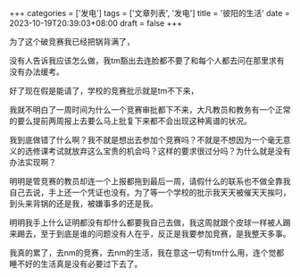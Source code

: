 +++
categories = ['发电']
tags = ['文章列表', '发电']
title = '彼阳的生活'
date = 2023-10-19T20:39:03+08:00
draft = false
+++

为了这个破竞赛我已经把锅背满了，

没有人告诉我应该怎么做，我tm豁出去连脸都不要了和每个人都去问在那里求有没有办法缓考。

好了现在假是能请了，学校的竞赛批示就是tm不下来，

我就不明白了一周时间为什么一个竞赛审批都下不来，大凡教员和教务有一个正常的要么提前两周报上去要么马上批复下来都不会出现这种离谱的状况。

我到底做错了什么啊？我不就是想出去参加个竞赛吗？不就是不想因为一个毫无意义的选修课考试就放弃这么宝贵的机会吗？这样的要求很过分吗？为什么就是没有办法实现啊？

明明是管竞赛的教员却连一个上报都拖到最后一周，请假什么的联系也不做全靠我自己去说，手上还一个凭证也没有。为了等一个学校的批示我天天被催天天挨叼，到头来背锅的还是我，被嫌事多的还是我。

明明我手上什么证明都没有却什么都要我自己去做，我这周就跟个皮球一样被人踢来踢去，至于到底是谁的问题没有人在乎，反正是我要参加竞赛，是我整天多事。

我真的累了，去nm的竞赛，去nm的生活，我在意这一切有tm什么用，连个觉都睡不好的生活真是没有必要过下去了。